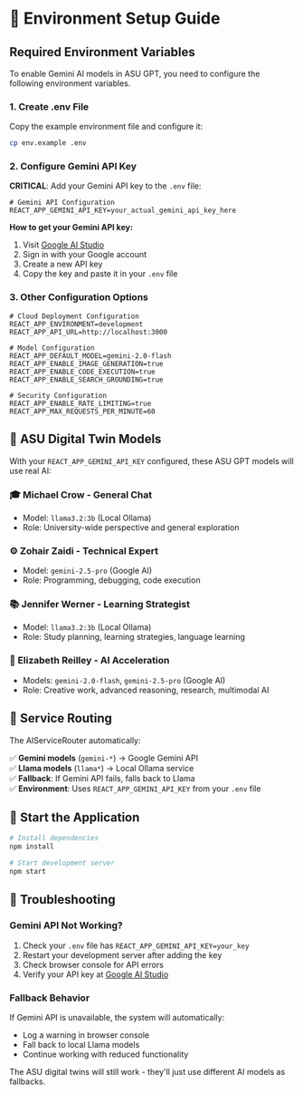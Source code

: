 # 🔑 Environment Setup Guide

## Required Environment Variables

To enable Gemini AI models in ASU GPT, you need to configure the following environment variables.

### 1. Create .env File

Copy the example environment file and configure it:

```bash
cp env.example .env
```

### 2. Configure Gemini API Key

**CRITICAL**: Add your Gemini API key to the `.env` file:

```env
# Gemini API Configuration
REACT_APP_GEMINI_API_KEY=your_actual_gemini_api_key_here
```

**How to get your Gemini API key:**
1. Visit [Google AI Studio](https://aistudio.google.com/app/apikey)
2. Sign in with your Google account 
3. Create a new API key
4. Copy the key and paste it in your `.env` file

### 3. Other Configuration Options

```env
# Cloud Deployment Configuration  
REACT_APP_ENVIRONMENT=development
REACT_APP_API_URL=http://localhost:3000

# Model Configuration
REACT_APP_DEFAULT_MODEL=gemini-2.0-flash
REACT_APP_ENABLE_IMAGE_GENERATION=true
REACT_APP_ENABLE_CODE_EXECUTION=true
REACT_APP_ENABLE_SEARCH_GROUNDING=true

# Security Configuration
REACT_APP_ENABLE_RATE_LIMITING=true
REACT_APP_MAX_REQUESTS_PER_MINUTE=60
```

## 🎯 ASU Digital Twin Models

With your `REACT_APP_GEMINI_API_KEY` configured, these ASU GPT models will use real AI:

### **🎓 Michael Crow - General Chat**
- Model: `llama3.2:3b` (Local Ollama)
- Role: University-wide perspective and general exploration

### **⚙️ Zohair Zaidi - Technical Expert** 
- Model: `gemini-2.5-pro` (Google AI)
- Role: Programming, debugging, code execution

### **📚 Jennifer Werner - Learning Strategist**
- Model: `llama3.2:3b` (Local Ollama) 
- Role: Study planning, learning strategies, language learning

### **🚀 Elizabeth Reilley - AI Acceleration**
- Models: `gemini-2.0-flash`, `gemini-2.5-pro` (Google AI)
- Role: Creative work, advanced reasoning, research, multimodal AI

## 🔄 Service Routing

The AIServiceRouter automatically:

✅ **Gemini models** (`gemini-*`) → Google Gemini API  
✅ **Llama models** (`llama*`) → Local Ollama service  
✅ **Fallback**: If Gemini API fails, falls back to Llama  
✅ **Environment**: Uses `REACT_APP_GEMINI_API_KEY` from your `.env` file

## 🚀 Start the Application

```bash
# Install dependencies
npm install

# Start development server  
npm start
```

## 🔧 Troubleshooting

### Gemini API Not Working?
1. Check your `.env` file has `REACT_APP_GEMINI_API_KEY=your_key`
2. Restart your development server after adding the key
3. Check browser console for API errors
4. Verify your API key at [Google AI Studio](https://aistudio.google.com/app/apikey)

### Fallback Behavior
If Gemini API is unavailable, the system will automatically:
- Log a warning in browser console
- Fall back to local Llama models
- Continue working with reduced functionality

The ASU digital twins will still work - they'll just use different AI models as fallbacks. 